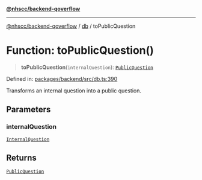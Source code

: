 [**@nhscc/backend-qoverflow**](../../README.md)

***

[@nhscc/backend-qoverflow](../../README.md) / [db](../README.md) / toPublicQuestion

# Function: toPublicQuestion()

> **toPublicQuestion**(`internalQuestion`): [`PublicQuestion`](../type-aliases/PublicQuestion.md)

Defined in: [packages/backend/src/db.ts:390](https://github.com/nhscc/qoverflow.api.hscc.bdpa.org/blob/e58635515aaccbecfff868b37cbae9a64bb762c2/packages/backend/src/db.ts#L390)

Transforms an internal question into a public question.

## Parameters

### internalQuestion

[`InternalQuestion`](../type-aliases/InternalQuestion.md)

## Returns

[`PublicQuestion`](../type-aliases/PublicQuestion.md)
